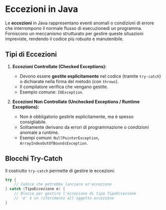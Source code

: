 # Eccezioni in Java

Le **eccezioni** in Java rappresentano eventi anomali o condizioni di errore che interrompono il normale flusso di esecuzionedi un programma. Forniscono un meccanismo strutturato per gestire queste situazioni impreviste, rendendo il codice più robusto e manutenibile.

## Tipi di Eccezioni

1.  **Eccezioni Controllate (Checked Exceptions):**
    * Devono essere **gestite esplicitamente** nel codice (tramite `try-catch`) o dichiarate nella firma del metodo (con `throws`).
    * Il compilatore verifica che vengano gestite.
    * Esempio comune: `IOException`.

2.  **Eccezioni Non Controllate (Unchecked Exceptions / Runtime Exceptions):**
    * Non è obbligatorio gestirle esplicitamente, ma è spesso consigliabile.
    * Solitamente derivano da errori di programmazione o condizioni anomale a runtime.
    * Esempi comuni: `NullPointerException`, `ArrayIndexOutOfBoundsException`.

## Blocchi Try-Catch

Il costrutto `try-catch` permette di gestire le eccezioni:

```java
try {
    // Codice che potrebbe lanciare un'eccezione
} catch (TipoEccezione e) {
    // Blocco per gestire l'eccezione di tipo TipoEccezione
    // 'e' è un riferimento all'oggetto eccezione
}